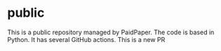 # public

This is a public repository managed by PaidPaper. The code is based in Python. It has several GitHub actions.
This is a new PR
